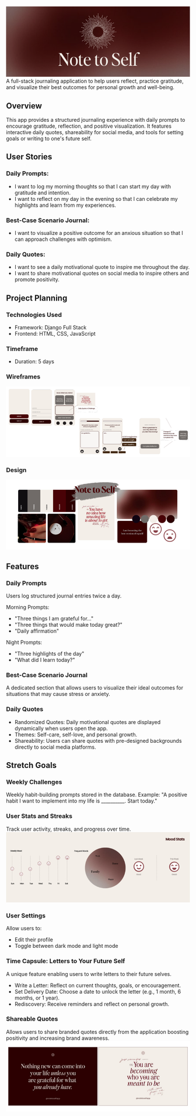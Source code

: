![Banner](notetoself/main_app/static/images/NTS%20Banner.png)
A full-stack journaling application to help users reflect, practice gratitude, and visualize their best outcomes for personal growth and well-being.

## Overview
This app provides a structured journaling experience with daily prompts to encourage gratitude, reflection, and positive visualization. It features interactive daily quotes, shareability for social media, and tools for setting goals or writing to one's future self.

## User Stories
### Daily Prompts:
 - I want to log my morning thoughts so that I can start my day with gratitude and intention.
 - I want to reflect on my day in the evening so that I can celebrate my highlights and learn from my experiences.

### Best-Case Scenario Journal:
 - I want to visualize a positive outcome for an anxious situation so that I can approach challenges with optimism.

### Daily Quotes:
 - I want to see a daily motivational quote to inspire me throughout the day.
 - I want to share motivational quotes on social media to inspire others and promote positivity.

## Project Planning
### Technologies Used
 - Framework: Django Full Stack
 - Frontend: HTML, CSS, JavaScript

### Timeframe
 - Duration: 5 days

### Wireframes
![alt text](notetoself/main_app/static/images/NTS%20Wireframes.png)

### Design
![alt text](notetoself/main_app/static/images/NTS%20Design.png)

## Features
### Daily Prompts
Users log structured journal entries twice a day.

Morning Prompts:
 - "Three things I am grateful for…"
 - "Three things that would make today great?"
 - "Daily affirmation"

Night Prompts:
 - "Three highlights of the day"
 - "What did I learn today?"

### Best-Case Scenario Journal
A dedicated section that allows users to visualize their ideal outcomes for situations that may cause stress or anxiety.

### Daily Quotes
 - Randomized Quotes: Daily motivational quotes are displayed dynamically when users open the app.
 - Themes: Self-care, self-love, and personal growth.
 - Shareability: Users can share quotes with pre-designed backgrounds directly to social media platforms.

## Stretch Goals
### Weekly Challenges
Weekly habit-building prompts stored in the database.
Example: "A positive habit I want to implement into my life is __________. Start today."

### User Stats and Streaks
Track user activity, streaks, and progress over time.
![alt text](notetoself/main_app/static/images/Mood%20Stats.png)

### User Settings
Allow users to:
 - Edit their profile
 - Toggle between dark mode and light mode

### Time Capsule: Letters to Your Future Self
A unique feature enabling users to write letters to their future selves.

 - Write a Letter: Reflect on current thoughts, goals, or encouragement.
 - Set Delivery Date: Choose a date to unlock the letter (e.g., 1 month, 6 months, or 1 year).
 - Rediscovery: Receive reminders and reflect on personal growth.

### Shareable Quotes
Allows users to share branded quotes directly from the application boosting positivity and increasing brand awareness.
![alt text](notetoself/main_app/static/images/Share%20Quote.png)
